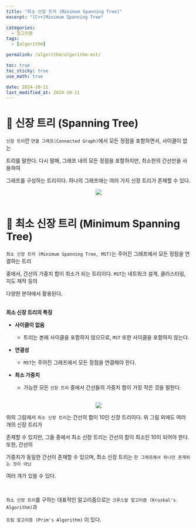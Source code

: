 ```yaml
---
title: "최소 신장 트리 (Minimum Spanning Tree)"
excerpt: "[C++]Minimum Spanning Tree"

categories:
  - 알고리즘
tags:
  - [algorithm]

permalink: /algorithm/algorithm-mst/

toc: true
toc_sticky: true
use_math: true

date: 2024-10-11
last_modified_at: 2024-10-11
---
```


# 👑 신장 트리 (Spanning Tree)

`신장 트리`란 `연결 그래프(Connected Graph)`에서 모든 정점을 포함하면서, 사이클이 없는 <br>

트리를 말한다. 다시 말해, 그래프 내의 모든 정점을 포함하지만, 최소한의 간선만을 사용하여 <br>

그래프를 구성하는 트리이다. 하나의 그래프에는 여러 가지 신장 트리가 존재할 수 있다.

<center><img src="https://github.com/user-attachments/assets/ee73172f-a15f-4008-a773-e25ce68808fa"></center>

<br>

# 👑 최소 신장 트리 (Minimum Spanning Tree)

`최소 신장 트리 (Minimum Spanning Tree, MST)`는 주어진 그래프에서 모든 정점을 연결하는 트리 <br>

중에서, 간선의 가중치 합이 최소가 되는 트리이다. `MST`는 네트워크 설계, 클러스터링, 지도 제작 등의 <br>

다양한 분야에서 활용된다. <br><br>

**최소 신장 트리의 특징**

- **사이클이 없음**

    + 트리는 본래 사이클을 포함하지 않으므로, `MST` 또한 사이클을 포함하지 않는다.

- **연결성**

    + `MST`는 주어진 그래프에서 모든 정점을 연결해야 한다.

- **최소 가중치**

    + 가능한 모든 `신장 트리` 중에서 간선들의 가중치 합이 가장 작은 것을 말한다.

<br>

<center><img src="https://github.com/user-attachments/assets/cff6fe81-f1e3-41af-83cb-ef6f305c94e5"></center>

위의 그림에서 `최소 신장 트리`는 간선의 합이 10인 신장 트리이다. 위 그림 외에도 여러 개의 신장 트리가 <br>

존재할 수 있지만, 그들 중에서 최소 신장 트리는 간선의 합이 최소인 10이 되어야 한다. 또한, 간선의 <br>

가중치가 동일한 간선이 존재할 수 있으며, 최소 신장 트리는 `한 그래프에서 하나만 존재하는 것이 아닌` <br>

여러 개가 있을 수 있다.

<br>

`최소 신장 트리`를 구하는 대표적인 알고리즘으로는 `크루스칼 알고리즘 (Kruskal's Algorithm)`과 <br>

`프림 알고리즘 (Prim's Algorithm)` 이 있다.







